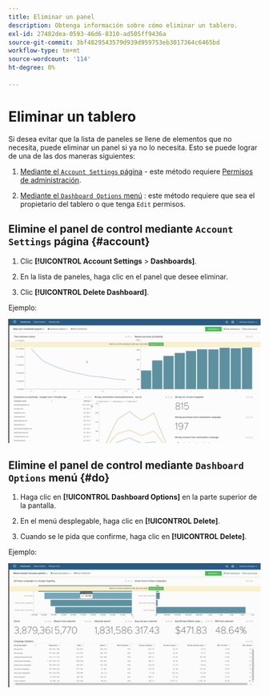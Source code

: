 ```yaml
---
title: Eliminar un panel
description: Obtenga información sobre cómo eliminar un tablero.
exl-id: 27482dea-0593-46d6-8310-ad505ff9436a
source-git-commit: 3bf4829543579d939d959753eb3017364c6465bd
workflow-type: tm+mt
source-wordcount: '114'
ht-degree: 0%

---
```


# Eliminar un tablero

Si desea evitar que la lista de paneles se llene de elementos que no necesita, puede eliminar un panel si ya no lo necesita. Esto se puede lograr de una de las dos maneras siguientes:

1. [Mediante el `Account Settings` página](#account) - este método requiere [Permisos de administración](../../administrator/user-management/user-management.md).

1. [Mediante el `Dashboard Options` menú](#do) : este método requiere que sea el propietario del tablero o que tenga `Edit` permisos.

## Elimine el panel de control mediante `Account Settings` página {#account}

1. Clic **[!UICONTROL Account Settings** > **Dashboards]**.

1. En la lista de paneles, haga clic en el panel que desee eliminar.

1. Clic **[!UICONTROL Delete Dashboard]**.

Ejemplo:

![eliminar tablero](../../assets/deleting_dash.gif)<!--{: width="703" height="346"}-->

## Elimine el panel de control mediante `Dashboard Options` menú {#do}

1. Haga clic en **[!UICONTROL Dashboard Options]** en la parte superior de la pantalla.

1. En el menú desplegable, haga clic en **[!UICONTROL Delete]**.

1. Cuando se le pida que confirme, haga clic en **[!UICONTROL Delete]**.

Ejemplo:

![eliminar tablero](../../assets/deleting_dash_2.gif)<!--{: width="703" height="347"}-->
